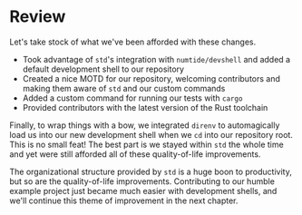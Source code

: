 # Review

Let's take stock of what we've been afforded with these changes.

- Took advantage of `std`'s integration with `numtide/devshell` and added a
  default development shell to our repository
- Created a nice MOTD for our repository, welcoming contributors and making them
  aware of `std` and our custom commands
- Added a custom command for running our tests with `cargo`
- Provided contributors with the latest version of the Rust toolchain

Finally, to wrap things with a bow, we integrated `direnv` to automagically load
us into our new development shell when we `cd` into our repository root. This is
no small feat! The best part is we stayed within `std` the whole time and yet
were still afforded all of these quality-of-life improvements.

The organizational structure provided by `std` is a huge boon to productivity,
but so are the quality-of-life improvements. Contributing to our humble example
project just became much easier with development shells, and we'll continue this
theme of improvement in the next chapter.
